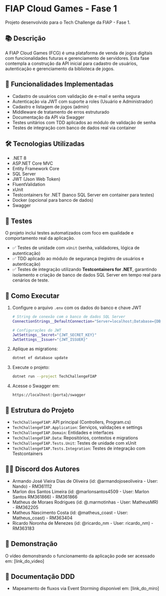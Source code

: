 ﻿# FIAP Cloud Games - Fase 1

Projeto desenvolvido para o Tech Challenge da FIAP - Fase 1.

## 📚 Descrição

A FIAP Cloud Games (FCG) é uma plataforma de venda de jogos digitais com funcionalidades futuras e gerenciamento de servidores. Esta fase contempla a construção da API inicial para cadastro de usuários, autenticação e gerenciamento da biblioteca de jogos.

## 🎯 Funcionalidades Implementadas

- Cadastro de usuários com validação de e-mail e senha segura
- Autenticação via JWT com suporte a roles (Usuário e Administrador)
- Cadastro e listagem de jogos (admin)
- Middleware de tratamento de erros estruturado
- Documentação da API via Swagger
- Testes unitários com TDD aplicados ao módulo de validação de senha
- Testes de integração com banco de dados real via container

## 🛠️ Tecnologias Utilizadas

- .NET 8
- ASP.NET Core MVC
- Entity Framework Core
- SQL Server
- JWT (Json Web Token)
- FluentValidation
- xUnit
- Testcontainers for .NET (banco SQL Server em container para testes)
- Docker (opcional para banco de dados)
- Swagger

## 🧪 Testes

O projeto inclui testes automatizados com foco em qualidade e comportamento real da aplicação.

- ✅ Testes de unidade com `xUnit` (senha, validadores, lógica de autenticação)
- ✅ TDD aplicado ao módulo de segurança (registro de usuários e autenticação)
- ✅ Testes de integração utilizando **Testcontainers for .NET**, garantindo isolamento e criação de banco de dados SQL Server em tempo real para cenários de teste.

## 🚀 Como Executar

1. Configure o arquivo `.env` com os dados do banco e chave JWT
   ```bash
   # String de conexão com o banco de dados SQL Server
   ConnectionStrings__DefaultConnection="Server=localhost;Database={DB_NAME};User Id={DB_USER};Password='{DB_PASSWORD}';TrustServerCertificate=true;"

   # Configurações do JWT
   JwtSettings__Secret="{JWT_SECRET_KEY}"
   JwtSettings__Issuer="{JWT_ISSUER}"
   ```
2. Aplique as migrations:
   ```bash
   dotnet ef database update
   ```
3. Execute o projeto:
   ```bash
   dotnet run --project TechChallengeFIAP
   ```
4. Acesse o Swagger em:
   ```
   https://localhost:{porta}/swagger
   ```

## 📂 Estrutura do Projeto

- `TechChallengeFIAP`: API principal (Controllers, Program.cs)
- `TechChallengeFIAP.Application`: Serviços, validações e settings
- `TechChallengeFIAP.Domain`: Entidades e interfaces
- `TechChallengeFIAP.Data`: Repositórios, contextos e migrations
- `TechChallengeFIAP.Tests.Unit`: Testes de unidade com xUnit
- `TechChallengeFIAP.Tests.Integration`: Testes de integração com Testcontainers

## 👨‍💻 Discord dos Autores

- Armando José Vieira Dias de Oliveira (id: @armandojoseoliveira - User: Nando) - RM361112
- Marlon dos Santos Limeira (id: @marlonsantos4509 - User: Marlon Santos RM361866) - RM361866
- Matheus de Moraes Rodrigues (id: @.marmotinhas - User: MatheusMR) - RM362205
- Matheus Nascimento Costa (id: @matheus_coast - User: Matheus_coast) - RM363404
- Ricardo Noronha de Menezes (id: @ricardo_nm - User: ricardo_nm) - RM363183


## 🎥 Demonstração

O vídeo demonstrando o funcionamento da aplicação pode ser acessado em: [link_do_video]

## 📎 Documentação DDD

- Mapeamento de fluxos via Event Storming disponível em: [link_do_miro]
